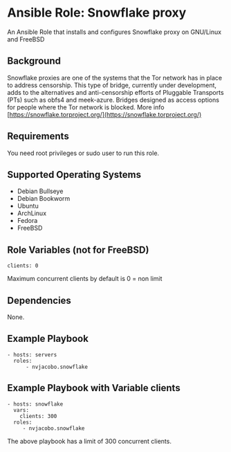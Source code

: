 Ansible Role: Snowflake proxy
=========

An Ansible Role that installs and configures Snowflake proxy on GNU/Linux and FreeBSD

Background
------------
Snowflake proxies are one of the systems that the Tor network has in place to address censorship. This type of bridge, currently under development, adds to the alternatives and anti-censorship efforts of Pluggable Transports (PTs) such as obfs4 and meek-azure. Bridges designed as access options for people where the Tor network is blocked. More info [https://snowflake.torproject.org/](https://snowflake.torproject.org/)

Requirements
------------

You need root privileges or sudo user to run this role.

Supported Operating Systems
------------
- Debian Bullseye
- Debian Bookworm
- Ubuntu
- ArchLinux
- Fedora  
- FreeBSD

Role Variables (not for FreeBSD)
----------------

    clients: 0

Maximum concurrent clients by default is 0 = non limit

Dependencies
------------

None.

Example Playbook
----------------

    - hosts: servers
      roles:
          - nvjacobo.snowflake

Example Playbook with Variable clients
----------------

    - hosts: snowflake
      vars:
        clients: 300
      roles:
         - nvjacobo.snowflake

The above playbook has a limit of 300 concurrent clients.
